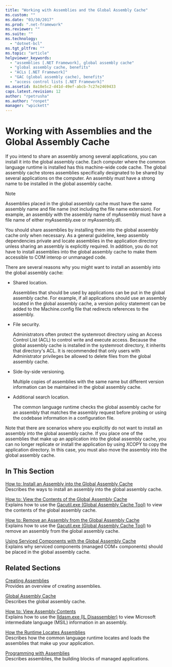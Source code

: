 ```yaml
---
title: "Working with Assemblies and the Global Assembly Cache"
ms.custom: ""
ms.date: "03/30/2017"
ms.prod: ".net-framework"
ms.reviewer: ""
ms.suite: ""
ms.technology: 
  - "dotnet-bcl"
ms.tgt_pltfrm: ""
ms.topic: "article"
helpviewer_keywords: 
  - "assemblies [.NET Framework], global assembly cache"
  - "global assembly cache, benefits"
  - "ACLs [.NET Framework]"
  - "GAC (global assembly cache), benefits"
  - "access control lists [.NET Framework]"
ms.assetid: 8a18e5c2-d41d-49ef-abcb-7c27e2469433
caps.latest.revision: 12
author: "rpetrusha"
ms.author: "ronpet"
manager: "wpickett"
---
```

# Working with Assemblies and the Global Assembly Cache
If you intend to share an assembly among several applications, you can install it into the global assembly cache. Each computer where the common language runtime is installed has this machine-wide code cache. The global assembly cache stores assemblies specifically designated to be shared by several applications on the computer. An assembly must have a strong name to be installed in the global assembly cache.  
  
> [!NOTE]
>  Assemblies placed in the global assembly cache must have the same assembly name and file name (not including the file name extension). For example, an assembly with the assembly name of myAssembly must have a file name of either myAssembly.exe or myAssembly.dll.  
  
 You should share assemblies by installing them into the global assembly cache only when necessary. As a general guideline, keep assembly dependencies private and locate assemblies in the application directory unless sharing an assembly is explicitly required. In addition, you do not have to install assemblies into the global assembly cache to make them accessible to COM interop or unmanaged code.  
  
 There are several reasons why you might want to install an assembly into the global assembly cache:  
  
-   Shared location.  
  
     Assemblies that should be used by applications can be put in the global assembly cache. For example, if all applications should use an assembly located in the global assembly cache, a version policy statement can be added to the Machine.config file that redirects references to the assembly.  
  
-   File security.  
  
     Administrators often protect the systemroot directory using an Access Control List (ACL) to control write and execute access. Because the global assembly cache is installed in the systemroot directory, it inherits that directory's ACL. It is recommended that only users with Administrator privileges be allowed to delete files from the global assembly cache.  
  
-   Side-by-side versioning.  
  
     Multiple copies of assemblies with the same name but different version information can be maintained in the global assembly cache.  
  
-   Additional search location.  
  
     The common language runtime checks the global assembly cache for an assembly that matches the assembly request before probing or using the codebase information in a configuration file.  
  
 Note that there are scenarios where you explicitly do not want to install an assembly into the global assembly cache. If you place one of the assemblies that make up an application into the global assembly cache, you can no longer replicate or install the application by using XCOPY to copy the application directory. In this case, you must also move the assembly into the global assembly cache.  
  
## In This Section  
 [How to: Install an Assembly into the Global Assembly Cache](../../../docs/framework/app-domains/how-to-install-an-assembly-into-the-gac.md)  
 Describes the ways to install an assembly into the global assembly cache.  
  
 [How to: View the Contents of the Global Assembly Cache](../../../docs/framework/app-domains/how-to-view-the-contents-of-the-gac.md)  
 Explains how to use the [Gacutil.exe (Global Assembly Cache Tool)](../../../docs/framework/tools/gacutil-exe-gac-tool.md) to view the contents of the global assembly cache.  
  
 [How to: Remove an Assembly from the Global Assembly Cache](../../../docs/framework/app-domains/how-to-remove-an-assembly-from-the-gac.md)  
 Explains how to use the [Gacutil.exe (Global Assembly Cache Tool)](../../../docs/framework/tools/gacutil-exe-gac-tool.md) to remove an assembly from the global assembly cache.  
  
 [Using Serviced Components with the Global Assembly Cache](../../../docs/framework/app-domains/use-serviced-components-with-the-gac.md)  
 Explains why serviced components (managed COM+ components) should be placed in the global assembly cache.  
  
## Related Sections  
 [Creating Assemblies](../../../docs/framework/app-domains/create-assemblies.md)  
 Provides an overview of creating assemblies.  
  
 [Global Assembly Cache](../../../docs/framework/app-domains/gac.md)  
 Describes the global assembly cache.  
  
 [How to: View Assembly Contents](../../../docs/framework/app-domains/how-to-view-assembly-contents.md)  
 Explains how to use the [Ildasm.exe (IL Disassembler)](../../../docs/framework/tools/ildasm-exe-il-disassembler.md) to view Microsoft intermediate language (MSIL) information in an assembly.  
  
 [How the Runtime Locates Assemblies](../../../docs/framework/deployment/how-the-runtime-locates-assemblies.md)  
 Describes how the common language runtime locates and loads the assemblies that make up your application.  
  
 [Programming with Assemblies](../../../docs/framework/app-domains/programming-with-assemblies.md)  
 Describes assemblies, the building blocks of managed applications.
